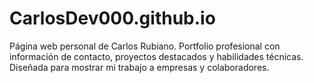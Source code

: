 # CarlosDev000.github.io
Página web personal de Carlos Rubiano. Portfolio profesional con información de contacto, proyectos destacados y habilidades técnicas. Diseñada para mostrar mi trabajo a empresas y colaboradores.
